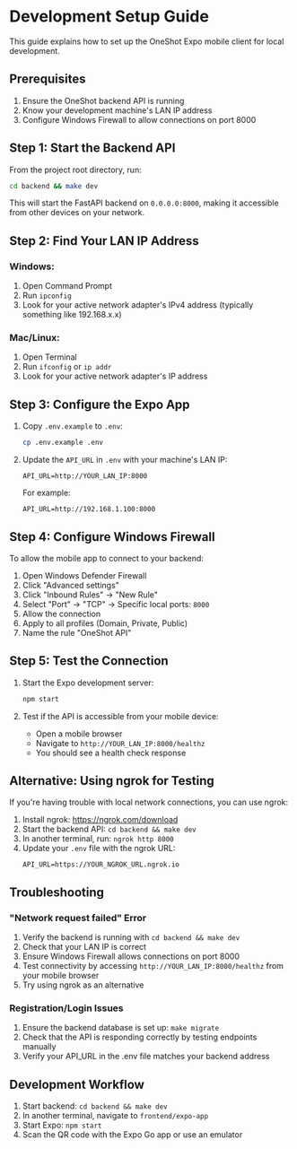 # Development Setup Guide

This guide explains how to set up the OneShot Expo mobile client for local development.

## Prerequisites

1. Ensure the OneShot backend API is running
2. Know your development machine's LAN IP address
3. Configure Windows Firewall to allow connections on port 8000

## Step 1: Start the Backend API

From the project root directory, run:

```bash
cd backend && make dev
```

This will start the FastAPI backend on `0.0.0.0:8000`, making it accessible from other devices on your network.

## Step 2: Find Your LAN IP Address

### Windows:
1. Open Command Prompt
2. Run `ipconfig`
3. Look for your active network adapter's IPv4 address (typically something like 192.168.x.x)

### Mac/Linux:
1. Open Terminal
2. Run `ifconfig` or `ip addr`
3. Look for your active network adapter's IP address

## Step 3: Configure the Expo App

1. Copy `.env.example` to `.env`:
   ```bash
   cp .env.example .env
   ```

2. Update the `API_URL` in `.env` with your machine's LAN IP:
   ```env
   API_URL=http://YOUR_LAN_IP:8000
   ```
   
   For example:
   ```env
   API_URL=http://192.168.1.100:8000
   ```

## Step 4: Configure Windows Firewall

To allow the mobile app to connect to your backend:

1. Open Windows Defender Firewall
2. Click "Advanced settings"
3. Click "Inbound Rules" → "New Rule"
4. Select "Port" → "TCP" → Specific local ports: `8000`
5. Allow the connection
6. Apply to all profiles (Domain, Private, Public)
7. Name the rule "OneShot API"

## Step 5: Test the Connection

1. Start the Expo development server:
   ```bash
   npm start
   ```

2. Test if the API is accessible from your mobile device:
   - Open a mobile browser
   - Navigate to `http://YOUR_LAN_IP:8000/healthz`
   - You should see a health check response

## Alternative: Using ngrok for Testing

If you're having trouble with local network connections, you can use ngrok:

1. Install ngrok: https://ngrok.com/download
2. Start the backend API: `cd backend && make dev`
3. In another terminal, run: `ngrok http 8000`
4. Update your `.env` file with the ngrok URL:
   ```env
   API_URL=https://YOUR_NGROK_URL.ngrok.io
   ```

## Troubleshooting

### "Network request failed" Error

1. Verify the backend is running with `cd backend && make dev`
2. Check that your LAN IP is correct
3. Ensure Windows Firewall allows connections on port 8000
4. Test connectivity by accessing `http://YOUR_LAN_IP:8000/healthz` from your mobile browser
5. Try using ngrok as an alternative

### Registration/Login Issues

1. Ensure the backend database is set up: `make migrate`
2. Check that the API is responding correctly by testing endpoints manually
3. Verify your API_URL in the .env file matches your backend address

## Development Workflow

1. Start backend: `cd backend && make dev`
2. In another terminal, navigate to `frontend/expo-app`
3. Start Expo: `npm start`
4. Scan the QR code with the Expo Go app or use an emulator